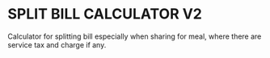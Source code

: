 # SPLIT BILL CALCULATOR V2
 Calculator for splitting bill especially when sharing for meal, where there are service tax and charge if any.